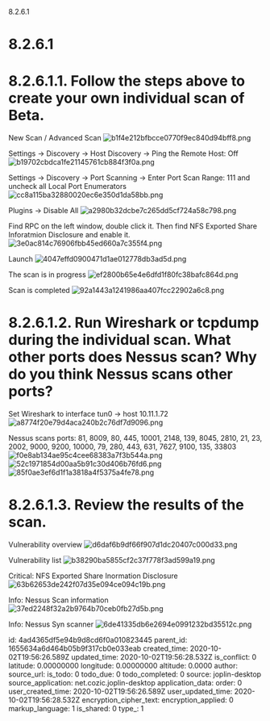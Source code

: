 8.2.6.1

# 8.2.6.1
# 8.2.6.1.1. Follow the steps above to create your own individual scan of Beta.

New Scan / Advanced Scan
![b1f4e212bfbcce0770f9ec840d94bff8.png](:/09c619e2622f4f21940bb6feb5857a6d)

Settings -> Discovery -> Host Discovery -> Ping the Remote Host: Off
![b19702cbdca1fe21145761cb884f3f0a.png](:/6405a9a0eab743f7b5fa6116f83cf50c)

Settings -> Discovery -> Port Scanning -> Enter Port Scan Range: 111 and uncheck all Local Port Enumerators 
![cc8a115ba32880020ec6e350d1da58bb.png](:/a97c86a28d2640d9b928fa4ed2525feb)

Plugins -> Disable All
![a2980b32dcbe7c265dd5cf724a58c798.png](:/b7750db5b41e43a3a6e62b580d045da5)

Find RPC on the left window, double click it. Then find NFS Exported Share Inforatmion Disclosure and enable it.
![3e0ac814c76906fbb45ed660a7c355f4.png](:/bb434cc822e64bf3a9ffbe27239a4209)

Launch
![4047effd0900471d1ae012778db3ad5d.png](:/37ce785f9e94413da0d6f649891c036b)

The scan is in progress
![ef2800b65e4e6dfd1f80fc38bafc864d.png](:/d53c5537c8b84d028beced98b3c346e2)

Scan is completed
![92a1443a1241986aa407fcc22902a6c8.png](:/98db706481644a88afe08177c30d1519)



# 8.2.6.1.2. Run Wireshark or tcpdump during the individual scan. What other ports does Nessus scan? Why do you think Nessus scans other ports?

Set Wireshark to interface tun0 -> host 10.11.1.72
![a8774f20e79d4aca240b2c76df7d9096.png](:/9e79d13b771445a38f57bacb4db1d15f)

Nessus scans ports: 81, 8009, 80, 445, 10001, 2148, 139, 8045, 2810, 21, 23, 2002, 9000, 9200, 10000, 79, 280, 443, 631, 7627, 9100, 135, 33803
![f0e8ab134ae95c4cee68383a7f3b544a.png](:/0cf26157e40d4fedbdfddb04230ae937)
![52c1971854d00aa5b91c30d406b76fd6.png](:/2c86f8c9926845d6960ae5bc5995d9c6)
![85f0ae3ef6d1f1a3818a4f5375a4fe78.png](:/0fbb4dc9208f4202ac8ccf71655a56d1)


# 8.2.6.1.3. Review the results of the scan.
Vulnerability overview
![d6daf6b9df66f907d1dc20407c000d33.png](:/9ef81ffbcf224181be7079047f9a5f58)

Vulnerability list
![b38290ba5855cf2c37f778f3ad599a19.png](:/8c546d8da9354b84b6fab992a9084042)

Critical: NFS Exported Share Inormation Disclosure
![63b62653de242f07d35e094ce094c19b.png](:/348343da8030434b9fa2e8653946657d)

Info: Nessus Scan information
![37ed2248f32a2b9764b70ceb0fb27d5b.png](:/a0c33e570b754a8aafc105469501bce0)

Info: Nessus Syn scanner
![6de41335db6e2694e0991232bd35512c.png](:/0342ba7260e648d08a82e34e928733f1)

id: 4ad4365df5e94b9d8cd6f0a010823445
parent_id: 1655634a6d464b05b9f317cb0e033eab
created_time: 2020-10-02T19:56:26.589Z
updated_time: 2020-10-02T19:56:28.532Z
is_conflict: 0
latitude: 0.00000000
longitude: 0.00000000
altitude: 0.0000
author: 
source_url: 
is_todo: 0
todo_due: 0
todo_completed: 0
source: joplin-desktop
source_application: net.cozic.joplin-desktop
application_data: 
order: 0
user_created_time: 2020-10-02T19:56:26.589Z
user_updated_time: 2020-10-02T19:56:28.532Z
encryption_cipher_text: 
encryption_applied: 0
markup_language: 1
is_shared: 0
type_: 1